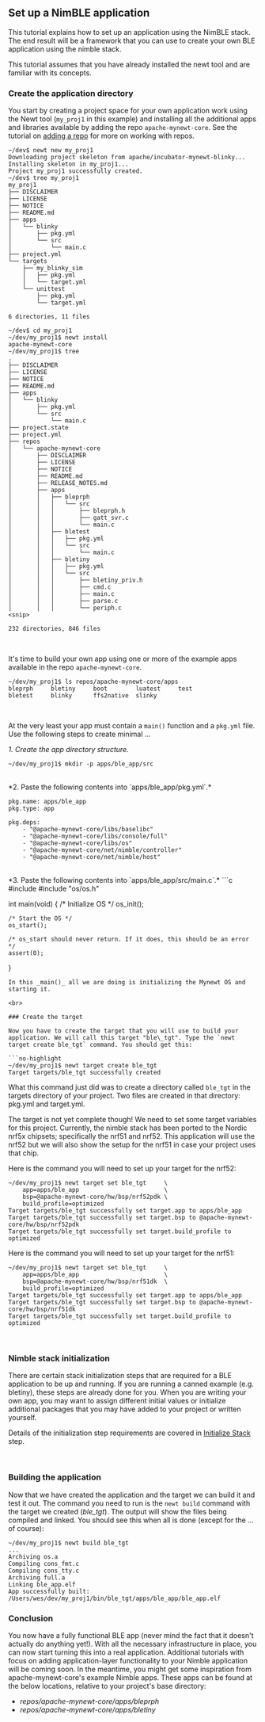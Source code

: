## Set up a NimBLE application

This tutorial explains how to set up an application using the NimBLE stack. The end result will be a framework that you can use to create your own BLE application using the nimble stack.

This tutorial assumes that you have already installed the newt tool and are familiar with its concepts.


### Create the application directory

You start by creating a project space for your own application work using the Newt tool (`my_proj1` in this example) and installing all the additional apps and libraries available by adding the repo `apache-mynewt-core`. See the tutorial on [adding a repo](../../os/tutorials/add_repos.md) for more on working with repos.

```
~/dev$ newt new my_proj1
Downloading project skeleton from apache/incubator-mynewt-blinky...
Installing skeleton in my_proj1...
Project my_proj1 successfully created.
~/dev$ tree my_proj1
my_proj1
├── DISCLAIMER
├── LICENSE
├── NOTICE
├── README.md
├── apps
│   └── blinky
│       ├── pkg.yml
│       └── src
│           └── main.c
├── project.yml
└── targets
    ├── my_blinky_sim
    │   ├── pkg.yml
    │   └── target.yml
    └── unittest
        ├── pkg.yml
        └── target.yml

6 directories, 11 files
    
~/dev$ cd my_proj1
~/dev/my_proj1$ newt install
apache-mynewt-core
~/dev/my_proj1$ tree
.
├── DISCLAIMER
├── LICENSE
├── NOTICE
├── README.md
├── apps
│   └── blinky
│       ├── pkg.yml
│       └── src
│           └── main.c
├── project.state
├── project.yml
├── repos
│   └── apache-mynewt-core
│       ├── DISCLAIMER
│       ├── LICENSE
│       ├── NOTICE
│       ├── README.md
│       ├── RELEASE_NOTES.md
│       ├── apps
│       │   ├── bleprph
│       │   │   └── src
│       │   │       ├── bleprph.h
│       │   │       ├── gatt_svr.c
│       │   │       └── main.c
│       │   ├── bletest
│       │   │   ├── pkg.yml
│       │   │   └── src
│       │   │       └── main.c
│       │   ├── bletiny
│       │   │   ├── pkg.yml
│       │   │   └── src
│       │   │       ├── bletiny_priv.h
│       │   │       ├── cmd.c
│       │   │       ├── main.c
│       │   │       ├── parse.c
│       │   │       └── periph.c
<snip>

232 directories, 846 files
```

<br>

It's time to build your own app using one or more of the example apps available in the repo `apache-mynewt-core`. 

```
~/dev/my_proj1$ ls repos/apache-mynewt-core/apps
bleprph		bletiny		boot		luatest		test
bletest		blinky		ffs2native	slinky
```

<br>

At the very least your app must contain a `main()` function and a `pkg.yml` file.  Use the following steps to create minimal ...

*1. Create the app directory structure.*
```no-highlight
~/dev/my_proj1$ mkdir -p apps/ble_app/src
```
<br>
*2. Paste the following contents into `apps/ble_app/pkg.yml`.*

```no-highlight
pkg.name: apps/ble_app
pkg.type: app

pkg.deps:
    - "@apache-mynewt-core/libs/baselibc"
    - "@apache-mynewt-core/libs/console/full"
    - "@apache-mynewt-core/libs/os"
    - "@apache-mynewt-core/net/nimble/controller"
    - "@apache-mynewt-core/net/nimble/host"
```
<br>
*3. Paste the following contents into `apps/ble_app/src/main.c`.*
```c
#include <assert.h>
#include "os/os.h"

int
main(void)
{
    /* Initialize OS */
    os_init();

    /* Start the OS */
    os_start();

    /* os_start should never return. If it does, this should be an error */
    assert(0);
}
```
In this _main()_ all we are doing is initializing the Mynewt OS and starting it.

<br>

### Create the target

Now you have to create the target that you will use to build your application. We will call this target "ble\_tgt". Type the `newt target create ble_tgt` command. You should get this:

```no-highlight
~/dev/my_proj1$ newt target create ble_tgt
Target targets/ble_tgt successfully created
```

What this command just did was to create a directory called `ble_tgt` in the targets directory of your project. Two files are created in that directory: pkg.yml and target.yml.

The target is not yet complete though! We need to set some target variables for this project. Currently, the nimble stack has been ported to the Nordic nrf5x chipsets; specifically the nrf51 and nrf52. This application will use the nrf52 but we will also show the setup for the nrf51 in case your project uses that chip.

Here is the command you will need to set up your target for the nrf52:

```no-highlight
~/dev/my_proj1$ newt target set ble_tgt     \
    app=apps/ble_app                        \
    bsp=@apache-mynewt-core/hw/bsp/nrf52pdk \
    build_profile=optimized
Target targets/ble_tgt successfully set target.app to apps/ble_app
Target targets/ble_tgt successfully set target.bsp to @apache-mynewt-core/hw/bsp/nrf52pdk
Target targets/ble_tgt successfully set target.build_profile to optimized
```

Here is the command you will need to set up your target for the nrf51:

```no-highlight
~/dev/my_proj1$ newt target set ble_tgt     \
    app=apps/ble_app                        \
    bsp=@apache-mynewt-core/hw/bsp/nrf51dk  \
    build_profile=optimized
Target targets/ble_tgt successfully set target.app to apps/ble_app
Target targets/ble_tgt successfully set target.bsp to @apache-mynewt-core/hw/bsp/nrf51dk
Target targets/ble_tgt successfully set target.build_profile to optimized
```

<br>

### Nimble stack initialization

There are certain stack initialization steps that are required for a BLE application to be up and running. If you are running a canned example (e.g. bletiny), these steps are already done for you. When you are writing your own app, you may want to assign different initial values or initialize additional packages that you may have added to your project or written yourself. 

Details of the initialization step requirements are covered in [Initialize Stack](ini_stack/ble_ini_intro.md) step.

<br>

### Building the application

Now that we have created the application and the target we can build it and test it out. The command you need to run is the `newt build` command with the target we created (_ble\_tgt_). The output will show the files being compiled and linked. You should see this when all is done (except for the _..._ of course):

```no-highlight
~/dev/my_proj1$ newt build ble_tgt
...
Archiving os.a
Compiling cons_fmt.c
Compiling cons_tty.c
Archiving full.a
Linking ble_app.elf
App successfully built: /Users/wes/dev/my_proj1/bin/ble_tgt/apps/ble_app/ble_app.elf
```

### Conclusion

You now have a fully functional BLE app (never mind the fact that it doesn't
actually do anything yet!).  With all the necessary infrastructure in place,
you can now start turning this into a real application.  Additional tutorials
with focus on adding application-layer functionality to your Nimble application
will be coming soon.  In the meantime, you might get some inspiration from
apache-mynewt-core's example Nimble apps.  These apps can be found at the below locations, relative to your project's base directory:

* _repos/apache-mynewt-core/apps/bleprph_
* _repos/apache-mynewt-core/apps/bletiny_
